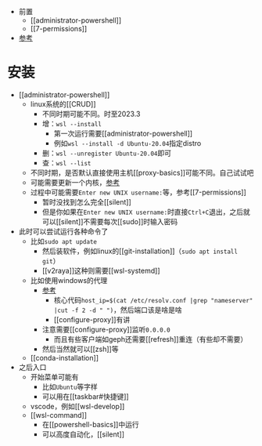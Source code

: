 - 前置
  - [[administrator-powershell]]
  - [[7-permissions]]
- [参考](https://learn.microsoft.com/zh-cn/windows/wsl/install)
# 安装
- [[administrator-powershell]]
  - linux系统的[[CRUD]]
    - 不同时期可能不同。时至2023.3
    - 增：`wsl --install`
      - 第一次运行需要[[administrator-powershell]]
      - 例如`wsl --install -d Ubuntu-20.04`指定distro
    - 删：`wsl --unregister Ubuntu-20.04`即可
    - 查：`wsl --list`
  - 不同时期，是否默认直接使用主机[[proxy-basics]]可能不同。自己试试吧
  - 可能需要更新一个内核，[参考](https://learn.microsoft.com/zh-cn/windows/wsl/install-manual#step-4---download-the-linux-kernel-update-package)
  - 过程中可能需要`Enter new UNIX username:`等，参考[[7-permissions]]
    - 暂时没找到怎么完全[[silent]]
    - 但是你如果在`Enter new UNIX username:`时直接`Ctrl+C`退出，之后就可以[[silent]]不需要每次[[sudo]]时输入密码
- 此时可以尝试运行各种命令了
  - 比如`sudo apt update`
    - 然后装软件，例如linux的[[git-installation]]（`sudo apt install git`）
    - [[v2raya]]这种则需要[[wsl-systemd]]
  - 比如使用windows的代理
    - [参考](https://zhuanlan.zhihu.com/p/153124468)
      - 核心代码`host_ip=$(cat /etc/resolv.conf |grep "nameserver" |cut -f 2 -d " ")`，然后端口该是啥是啥
      - [[configure-proxy]]有讲
    - 注意需要[[configure-proxy]]监听`0.0.0.0`
      - 而且有些客户端如geph还需要[[refresh]]重连（有些却不需要）
    - 然后当然就可以[[zsh]]等
  - [[conda-installation]]
- 之后入口
  - 开始菜单可能有
    - 比如`Ubuntu`等字样
    - 可以用在[[taskbar#快捷键]]
  - vscode，例如[[wsl-develop]]
  - [[wsl-command]]
    - 在[[powershell-basics]]中运行
    - 可以高度自动化，[[silent]]